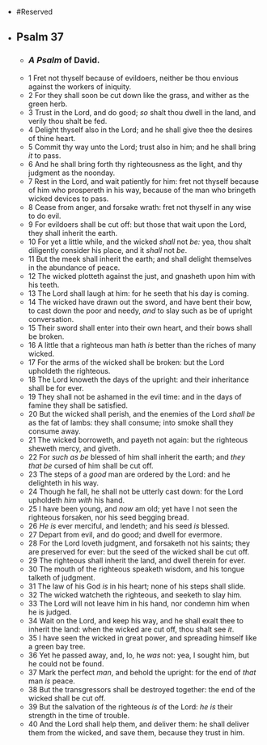 - #Reserved
- ## Psalm 37
	- ### *A Psalm* of David.
	- 1 Fret not thyself because of evildoers,
	  neither be thou envious against the workers of iniquity.
	- 2 For they shall soon be cut down like the grass,
	  and wither as the green herb.
	- 3 Trust in the Lord, and do good;
	  *so* shalt thou dwell in the land, and verily thou shalt be fed.
	- 4 Delight thyself also in the Lord;
	  and he shall give thee the desires of thine heart.
	- 5 Commit thy way unto the Lord;
	  trust also in him; and he shall bring *it* to pass.
	- 6 And he shall bring forth thy righteousness as the light,
	  and thy judgment as the noonday.
	- 7 Rest in the Lord, and wait patiently for him:
	  fret not thyself because of him who prospereth in his way,
	  because of the man who bringeth wicked devices to pass.
	- 8 Cease from anger, and forsake wrath:
	  fret not thyself in any wise to do evil.
	- 9 For evildoers shall be cut off:
	  but those that wait upon the Lord, they shall inherit the earth.
	- 10 For yet a little while, and the wicked *shall* not *be:*
	  yea, thou shalt diligently consider his place, and it *shall* not *be*.
	- 11 But the meek shall inherit the earth;
	  and shall delight themselves in the abundance of peace.
	- 12 The wicked plotteth against the just,
	  and gnasheth upon him with his teeth.
	- 13 The Lord shall laugh at him:
	  for he seeth that his day is coming.
	- 14 The wicked have drawn out the sword, and have bent their bow,
	  to cast down the poor and needy, *and* to slay such as be of upright conversation.
	- 15 Their sword shall enter into their own heart,
	  and their bows shall be broken.
	- 16 A little that a righteous man hath *is* better than the riches of many wicked.
	- 17 For the arms of the wicked shall be broken:
	  but the Lord upholdeth the righteous.
	- 18 The Lord knoweth the days of the upright:
	  and their inheritance shall be for ever.
	- 19 They shall not be ashamed in the evil time:
	  and in the days of famine they shall be satisfied.
	- 20 But the wicked shall perish,
	  and the enemies of the Lord *shall be* as the fat of lambs:
	  they shall consume;
	  into smoke shall they consume away.
	- 21 The wicked borroweth, and payeth not again:
	  but the righteous sheweth mercy, and giveth.
	- 22 For *such as be* blessed of him shall inherit the earth;
	  and *they that be* cursed of him shall be cut off.
	- 23 The steps of a *good* man are ordered by the Lord:
	  and he delighteth in his way.
	- 24 Though he fall, he shall not be utterly cast down:
	  for the Lord upholdeth *him with* his hand.
	- 25 I have been young, and *now* am old;
	  yet have I not seen the righteous forsaken, nor his seed begging bread.
	- 26 *He is* ever merciful, and lendeth;
	  and his seed *is* blessed.
	- 27 Depart from evil, and do good;
	  and dwell for evermore.
	- 28 For the Lord loveth judgment, and forsaketh not his saints;
	  they are preserved for ever:
	  but the seed of the wicked shall be cut off.
	- 29 The righteous shall inherit the land,
	  and dwell therein for ever.
	- 30 The mouth of the righteous speaketh wisdom,
	  and his tongue talketh of judgment.
	- 31 The law of his God *is* in his heart;
	  none of his steps shall slide.
	- 32 The wicked watcheth the righteous,
	  and seeketh to slay him.
	- 33 The Lord will not leave him in his hand,
	  nor condemn him when he is judged.
	- 34 Wait on the Lord, and keep his way,
	  and he shall exalt thee to inherit the land:
	  when the wicked are cut off, thou shalt see *it*.
	- 35 I have seen the wicked in great power,
	  and spreading himself like a green bay tree.
	- 36 Yet he passed away, and, lo, he *was* not:
	  yea, I sought him, but he could not be found.
	- 37 Mark the perfect *man*, and behold the upright:
	  for the end of *that* man *is* peace.
	- 38 But the transgressors shall be destroyed together:
	  the end of the wicked shall be cut off.
	- 39 But the salvation of the righteous *is* of the Lord:
	  *he is* their strength in the time of trouble.
	- 40 And the Lord shall help them, and deliver them:
	  he shall deliver them from the wicked, and save them,
	  because they trust in him.